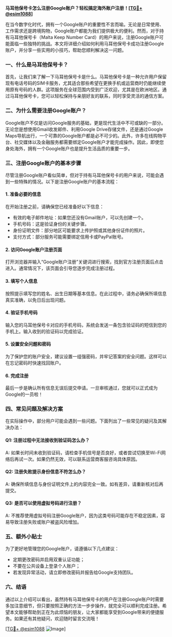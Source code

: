 **马耳他保号卡怎么注册Google账户？轻松搞定海外账户注册！[[TG💪+ @esim1088](https://t.me/s/esim1088)]**

在当今数字化时代，拥有一个Google账户的重要性不言而喻。无论是日常使用、工作需求还是跨境购物，Google账户都能为我们提供极大的便利。然而，对于持有马耳他保号卡（Malta Keep Number Card）的用户来说，注册Google账户可能面临一些独特的挑战。本文将详细介绍如何利用马耳他保号卡成功注册Google账户，并分享一些实用的小技巧，帮助您顺利解决这一问题。

### 一、什么是马耳他保号卡？

首先，让我们来了解一下马耳他保号卡是什么。马耳他保号卡是一种允许用户保留现有电话号码的SIM卡服务，尤其适合那些希望在更换手机或运营商时仍能继续使用原有号码的人群。这项服务在全球范围内受到广泛欢迎，尤其是在欧洲地区。通过马耳他保号卡，您可以轻松保持与亲朋好友的联系，同时享受灵活的通信方案。

### 二、为什么需要注册Google账户？

Google账户不仅是访问Google服务的基础，更是现代生活中不可或缺的一部分。无论您是想使用Gmail收发邮件、利用Google Drive存储文件，还是通过Google Maps导航出行，一个可靠的Google账户都是必不可少的。此外，许多在线购物平台、社交媒体以及金融服务都需要绑定Google账户才能完成操作。因此，即使您身处海外，拥有一个Google账户也是提升生活品质的重要一步。

### 三、注册Google账户的基本步骤

尽管注册Google账户看似简单，但对于持有马耳他保号卡的用户来说，可能会遇到一些特殊的情况。以下是注册Google账户的基本流程：

#### 1. 准备必要的信息

在开始注册之前，请确保您已经准备好以下信息：
- 有效的电子邮件地址：如果您还没有Gmail账户，可以先创建一个。
- 手机号码：这是验证身份的关键步骤。
- 身份证明文件：部分地区可能要求上传护照或其他身份证件的照片。
- 支付方式：部分服务可能需要绑定信用卡或PayPal账号。

#### 2. 访问Google账户注册页面

打开浏览器并输入“Google账户注册”关键词进行搜索，找到官方注册页面后点击进入。通常情况下，该页面会引导您逐步完成注册过程。

#### 3. 填写个人信息

按照提示填写您的姓名、出生日期等基本信息。在此过程中，请务必确保所填信息真实准确，以免日后出现问题。

#### 4. 验证手机号码

输入您的马耳他保号卡对应的手机号码，系统会发送一条包含验证码的短信到您的手机上。输入收到的验证码以完成验证。

#### 5. 设置安全问题和密码

为了保护您的账户安全，建议设置一组强密码，并牢记答案的安全问题。这样可以在忘记密码时快速找回账户。

#### 6. 完成注册

最后一步是确认所有信息无误后提交申请。一旦审核通过，您就可以正式成为Google的一员啦！

### 四、常见问题及解决方案

在实际操作中，部分用户可能会遇到一些问题。下面列出了一些常见的疑问及其解决办法：

#### Q1: 注册过程中无法接收到验证码怎么办？

A: 如果长时间未收到验证码，请检查手机信号是否良好，或者尝试切换至Wi-Fi网络后再试一次。如果仍然无效，可以联系运营商客服咨询具体原因。

#### Q2: 注册失败提示身份信息不符怎么办？

A: 确保所填信息与身份证明文件上的内容完全一致。如有差异，请重新核对后再提交。

#### Q3: 是否可以使用虚拟号码进行注册？

A: 不推荐使用虚拟号码注册Google账户，因为这类号码可能存在不稳定因素，容易导致注册失败或账户被盗风险增加。

### 五、额外小贴士

为了更好地管理您的Google账户，请遵循以下几点建议：
- 定期更改密码并启用双重认证功能；
- 不要在公共设备上登录个人账户；
- 若发现异常活动，请立即修改密码并报告给Google支持团队。

### 六、结语

通过以上介绍可以看出，虽然持有马耳他保号卡的用户在注册Google账户时需要多加注意细节，但只要按照正确的方法一步步操作，就完全可以顺利完成注册。希望本文能够帮助到正在为此烦恼的朋友，让大家都能享受到Google带来的便捷服务。如果还有其他疑问，欢迎随时留言交流哦！

[[TG💪+ @esim1088](https://t.me/s/esim1088) ![Image](https://i.postimg.cc/4NQfJmqS/Snipaste-2025-05-13-00-14-12.png)]